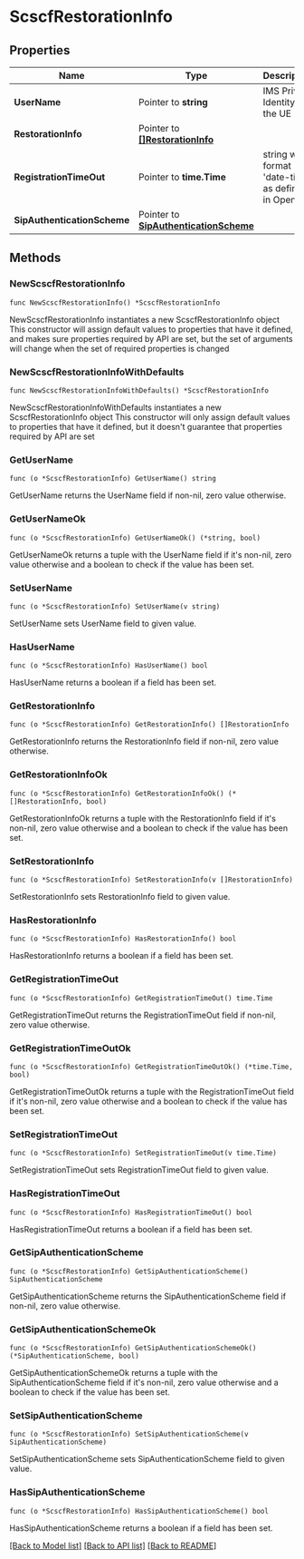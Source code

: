 # ScscfRestorationInfo

## Properties

Name | Type | Description | Notes
------------ | ------------- | ------------- | -------------
**UserName** | Pointer to **string** | IMS Private Identity of the UE | [optional] 
**RestorationInfo** | Pointer to [**[]RestorationInfo**](RestorationInfo.md) |  | [optional] 
**RegistrationTimeOut** | Pointer to **time.Time** | string with format &#39;date-time&#39; as defined in OpenAPI. | [optional] 
**SipAuthenticationScheme** | Pointer to [**SipAuthenticationScheme**](SipAuthenticationScheme.md) |  | [optional] 

## Methods

### NewScscfRestorationInfo

`func NewScscfRestorationInfo() *ScscfRestorationInfo`

NewScscfRestorationInfo instantiates a new ScscfRestorationInfo object
This constructor will assign default values to properties that have it defined,
and makes sure properties required by API are set, but the set of arguments
will change when the set of required properties is changed

### NewScscfRestorationInfoWithDefaults

`func NewScscfRestorationInfoWithDefaults() *ScscfRestorationInfo`

NewScscfRestorationInfoWithDefaults instantiates a new ScscfRestorationInfo object
This constructor will only assign default values to properties that have it defined,
but it doesn't guarantee that properties required by API are set

### GetUserName

`func (o *ScscfRestorationInfo) GetUserName() string`

GetUserName returns the UserName field if non-nil, zero value otherwise.

### GetUserNameOk

`func (o *ScscfRestorationInfo) GetUserNameOk() (*string, bool)`

GetUserNameOk returns a tuple with the UserName field if it's non-nil, zero value otherwise
and a boolean to check if the value has been set.

### SetUserName

`func (o *ScscfRestorationInfo) SetUserName(v string)`

SetUserName sets UserName field to given value.

### HasUserName

`func (o *ScscfRestorationInfo) HasUserName() bool`

HasUserName returns a boolean if a field has been set.

### GetRestorationInfo

`func (o *ScscfRestorationInfo) GetRestorationInfo() []RestorationInfo`

GetRestorationInfo returns the RestorationInfo field if non-nil, zero value otherwise.

### GetRestorationInfoOk

`func (o *ScscfRestorationInfo) GetRestorationInfoOk() (*[]RestorationInfo, bool)`

GetRestorationInfoOk returns a tuple with the RestorationInfo field if it's non-nil, zero value otherwise
and a boolean to check if the value has been set.

### SetRestorationInfo

`func (o *ScscfRestorationInfo) SetRestorationInfo(v []RestorationInfo)`

SetRestorationInfo sets RestorationInfo field to given value.

### HasRestorationInfo

`func (o *ScscfRestorationInfo) HasRestorationInfo() bool`

HasRestorationInfo returns a boolean if a field has been set.

### GetRegistrationTimeOut

`func (o *ScscfRestorationInfo) GetRegistrationTimeOut() time.Time`

GetRegistrationTimeOut returns the RegistrationTimeOut field if non-nil, zero value otherwise.

### GetRegistrationTimeOutOk

`func (o *ScscfRestorationInfo) GetRegistrationTimeOutOk() (*time.Time, bool)`

GetRegistrationTimeOutOk returns a tuple with the RegistrationTimeOut field if it's non-nil, zero value otherwise
and a boolean to check if the value has been set.

### SetRegistrationTimeOut

`func (o *ScscfRestorationInfo) SetRegistrationTimeOut(v time.Time)`

SetRegistrationTimeOut sets RegistrationTimeOut field to given value.

### HasRegistrationTimeOut

`func (o *ScscfRestorationInfo) HasRegistrationTimeOut() bool`

HasRegistrationTimeOut returns a boolean if a field has been set.

### GetSipAuthenticationScheme

`func (o *ScscfRestorationInfo) GetSipAuthenticationScheme() SipAuthenticationScheme`

GetSipAuthenticationScheme returns the SipAuthenticationScheme field if non-nil, zero value otherwise.

### GetSipAuthenticationSchemeOk

`func (o *ScscfRestorationInfo) GetSipAuthenticationSchemeOk() (*SipAuthenticationScheme, bool)`

GetSipAuthenticationSchemeOk returns a tuple with the SipAuthenticationScheme field if it's non-nil, zero value otherwise
and a boolean to check if the value has been set.

### SetSipAuthenticationScheme

`func (o *ScscfRestorationInfo) SetSipAuthenticationScheme(v SipAuthenticationScheme)`

SetSipAuthenticationScheme sets SipAuthenticationScheme field to given value.

### HasSipAuthenticationScheme

`func (o *ScscfRestorationInfo) HasSipAuthenticationScheme() bool`

HasSipAuthenticationScheme returns a boolean if a field has been set.


[[Back to Model list]](../README.md#documentation-for-models) [[Back to API list]](../README.md#documentation-for-api-endpoints) [[Back to README]](../README.md)


